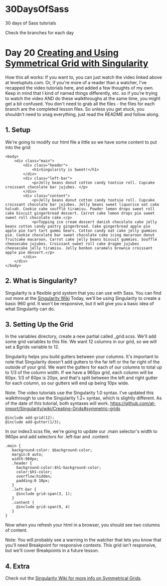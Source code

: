30DaysOfSass
============

30 days of Sass tutorials

Check the branches for each day

# Day 20 [Creating and Using Symmetrical Grid with Singularity](http://leveluptuts.com/tutorials/sass-tutorials/24-creating-and-using-symmetrical-grid)
How this all works:  If you want to, you can just watch the video linked above at leveluptuts.com. Or, if you're more of a reader than a watcher, I've recapped the video tutorials here, and added a few thoughts of my own. Keep in mind that I kind of named things differently, etc. so if you're trying to watch the video AND do these walkthroughs at the same time, you might get a bit confused. You don't need to grab all the files - the files for each branch are the completed lesson files. So unless you get stuck, you shouldn't need to snag everything, just read the README and follow along.

## 1. Setup
We're going to modify our html file a little so we have some content to put into the grid:

```
<body>
    <div class="main">
        <div class="header">
            <h1>Singularity is Sweet!</h1>
        </div>
        <div class="left-bar">
            <p>Jelly beans donut cotton candy tootsie roll. Cupcake croissant chocolate bar jujubes. </p>
        </div>
        <div class="content">
            <p>Jelly beans donut cotton candy tootsie roll. Cupcake croissant chocolate bar jujubes. Jelly beans sweet liquorice oat cake halvah. Cookie cake soufflé tiramisu. Powder lemon drops sweet roll cake biscuit gingerbread dessert. Carrot cake lemon drops pie sweet sweet roll chocolate cake.</p>
            <p>Topping ice cream dessert danish chocolate cake jelly beans cotton candy pastry gingerbread. Cake gingerbread apple pie apple pie tart tart gummi bears. Cotton candy oat cake jelly gummies pie. Cookie chocolate bar sweet chocolate cake icing macaroon donut fruitcake macaroon. Carrot cake jelly beans biscuit gummies. Soufflé cheesecake jujubes. Croissant sweet roll cake dragée jujubes cheesecake jelly tiramisu. Jelly bonbon caramels brownie croissant apple pie dessert.</p>
        </div>
    </div>
</body>
```

## 2. What is Singularity?
Singularity is a flexible grid system that you can use with Sass.  You can find out more at the [Singularity Wiki](https://github.com/at-import/Singularity/wiki)
Today, we'll be using Singularity to create a basic 960 grid.  It won't be responsive, but it will give you a basic idea of what Singularity can do.

## 3. Setting Up the Grid
In the variables directory, create a new partial called _grid.scss.  We'll add some grid variables to this file. We want 12 columns in our grid, so we will set a $grids variable to 12. 

Singularity helps you build gutters between your columns.  It's important to note that Singularity doesn't add gutters to the far left or the far right of the outside of your grid. We want the gutters for each of our columns to total up to 1/3 of the column width.  If we have a 960px grid, each column will be 60px. 1/3 of 60px is 20px, and that's split between the left and right gutter for each column, so our gutters will end up being 10px wide.

Note: The video tutorials use the Singularity 1.0 syntax.  I've updated this walkthrough to use the Singularity 1.2+ syntax, which is slightly different.  As of the date of this tutorial, both syntaxes will work. https://github.com/at-import/Singularity/wiki/Creating-Grids#symmetric-grids 

 ```
@include add-grid(12);
@include add-gutter(1/3);
 ```
 
 In our index3.scss file, we're going to update our .main selector's width to 960px and add selectors for .left-bar and .content:
 
 ```
.main {
    background-color: $background-color;
    margin:0 auto;
    width:960px;
    .header {
      background-color:$h1-background-color;
      color:$h1-color;
      overflow:hidden;
      padding:0 10px;
    }
    .left-bar {
      @include grid-span(3, 1);
    }
    .content {
      @include grid-span(9, 4)
    }
}
 ```
 
 Now when you refresh your html in a browser, you should see two columns of content.
 
 Note: You will probably see a warning in the watcher that lets you know that you'll need Breakpoint for responsive contexts.  This grid isn't responsive, but we'll cover Breakpoints in a future lesson.
 

## 4. Extra
Check out the [Singularity Wiki for more info on Symmetrical Grids](https://github.com/at-import/Singularity/wiki/Creating-Grids#symmetric-grids).  
